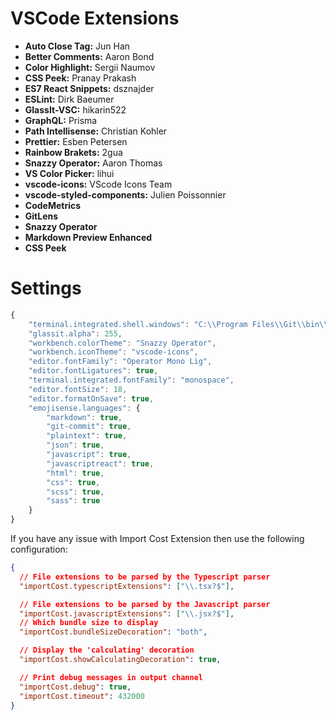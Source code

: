 # VSCode Extensions

- **Auto Close Tag:** Jun Han
- **Better Comments:** Aaron Bond
- **Color Highlight:** Sergii Naumov
- **CSS Peek:** Pranay Prakash
- **ES7 React Snippets:** dsznajder
- **ESLint:** Dirk Baeumer
- **GlassIt-VSC:** hikarin522
- **GraphQL:** Prisma
- **Path Intellisense:** Christian Kohler
- **Prettier:** Esben Petersen
- **Rainbow Brakets:** 2gua
- **Snazzy Operator:** Aaron Thomas
- **VS Color Picker:** lihui
- **vscode-icons:** VScode Icons Team
- **vscode-styled-components:** Julien Poissonnier
- **CodeMetrics**
- **GitLens**
- **Snazzy Operator**
- **Markdown Preview Enhanced**
- **CSS Peek**


# Settings
```js
{
    "terminal.integrated.shell.windows": "C:\\Program Files\\Git\\bin\\bash.exe",
    "glassit.alpha": 255,
    "workbench.colorTheme": "Snazzy Operator",
    "workbench.iconTheme": "vscode-icons",
    "editor.fontFamily": "Operator Mono Lig",
    "editor.fontLigatures": true,
    "terminal.integrated.fontFamily": "monospace",
    "editor.fontSize": 18,
    "editor.formatOnSave": true,
    "emojisense.languages": {
        "markdown": true,
        "git-commit": true,
        "plaintext": true,
        "json": true,
        "javascript": true,
        "javascriptreact": true,
        "html": true,
        "css": true,
        "scss": true,
        "sass": true
    }
}
```

If you have any issue with Import Cost Extension then use the following configuration:

```json
{
  // File extensions to be parsed by the Typescript parser
  "importCost.typescriptExtensions": ["\\.tsx?$"],

  // File extensions to be parsed by the Javascript parser
  "importCost.javascriptExtensions": ["\\.jsx?$"],
  // Which bundle size to display
  "importCost.bundleSizeDecoration": "both",

  // Display the 'calculating' decoration
  "importCost.showCalculatingDecoration": true,

  // Print debug messages in output channel
  "importCost.debug": true,
  "importCost.timeout": 432000
}
```
